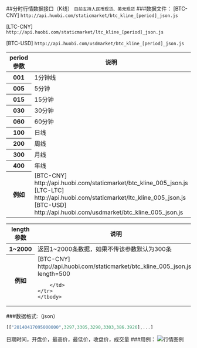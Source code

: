 ##分时行情数据接口（K线）
`目前支持人民币现货、美元现货`
###数据文件：
[BTC-CNY] `http://api.huobi.com/staticmarket/btc_kline_[period]_json.js`

[LTC-CNY] `http://api.huobi.com/staticmarket/ltc_kline_[period]_json.js`

[BTC-USD] `http://api.huobi.com/usdmarket/btc_kline_[period]_json.js`

<table class="table table-bordered">
    <thead>
    <tr>
        <th width='25%'>period 参数</th>
        <th>说明</th>
    </tr>
    </thead>
    <tbody>
    <tr>
        <th>001</th>
        <td>1分钟线</td>
    </tr>
    <tr>
        <th>005</th>
        <td>5分钟</td>
    </tr>
    <tr>
        <th>015</th>
        <td>15分钟</td>
    </tr>
    <tr>
        <th>030</th>
        <td>30分钟</td>
    </tr>
    <tr>
        <th>060</th>
        <td>60分钟</td>
    </tr>
    <tr>
        <th>100</th>
        <td>日线</td>
    </tr>
    <tr>
        <th>200</th>
        <td>周线</td>
    </tr>
    <tr>
        <th>300</th>
        <td>月线</td>
    </tr>
    <tr>
        <th>400</th>
        <td>年线</td>
    </tr>
    <tr>
    	<th>例如</th>
        <td>
            [BTC-CNY] http://api.huobi.com/staticmarket/btc_kline_005_json.js<br>
            [LTC-LTC] http://api.huobi.com/staticmarket/ltc_kline_005_json.js<br>
            [BTC-USD] http://api.huobi.com/usdmarket/btc_kline_005_json.js
        </td>
    </tr>
    </tbody>
</table>


<table class="table table-bordered">
    <thead>
    <tr>
        <th width='25%'>length参数</th>
        <th>说明</th>
    </tr>
    </thead>
    <tbody>
    <tr>
        <th>1~2000</th>
        <td>返回1~2000条数据，如果不传该参数默认为300条</td>
    </tr>
    <tr>
    	<th>例如</th>
        <td>
            [BTC-CNY] http://api.huobi.com/staticmarket/btc_kline_005_json.js?length=500<br>

        </td>
    </tr>
    </tbody>
</table>

###数据格式:（json）
```javascript
[["20140417095000000",3297,3305,3290,3303,386.3926],...]
```

日期时间，开盘价，最高价，最低价，收盘价，成交量
###用例：
![行情图例](https://static.huobi.com/img/help/market_help_img1.png)
